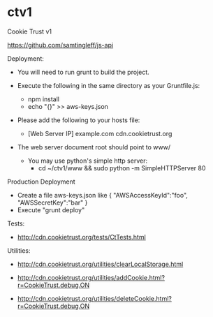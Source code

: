 ctv1
====

Cookie Trust v1

https://github.com/samtingleff/js-api

Deployment:
- You will need to run grunt to build the project.
- Execute the following in the same directory as your Gruntfile.js:

  - npm install
  - echo "{}" >> aws-keys.json
 
- Please add the following to your hosts file:

  - [Web Server IP]		example.com	cdn.cookietrust.org

- The web server document root should point to www/
    - You may use python's simple http server: 
      - cd ~/ctv1/www && sudo python -m SimpleHTTPServer 80

Production Deployment
- Create a file aws-keys.json like
{
 "AWSAccessKeyId":"foo",
 "AWSSecretKey":"bar"
}
- Execute "grunt deploy"

Tests:

- http://cdn.cookietrust.org/tests/CtTests.html

Utilities:

- http://cdn.cookietrust.org/utilities/clearLocalStorage.html

- http://cdn.cookietrust.org/utilities/addCookie.html?r=CookieTrust.debug.ON

- http://cdn.cookietrust.org/utilities/deleteCookie.html?r=CookieTrust.debug.ON

